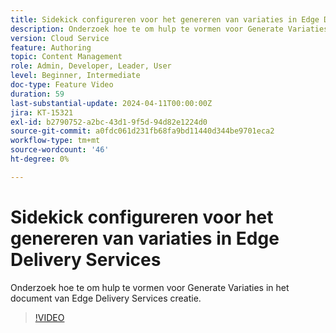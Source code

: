 ```yaml
---
title: Sidekick configureren voor het genereren van variaties in Edge Delivery Services
description: Onderzoek hoe te om hulp te vormen voor Generate Variaties in het document van Edge Delivery Services creatie.
version: Cloud Service
feature: Authoring
topic: Content Management
role: Admin, Developer, Leader, User
level: Beginner, Intermediate
doc-type: Feature Video
duration: 59
last-substantial-update: 2024-04-11T00:00:00Z
jira: KT-15321
exl-id: b2790752-a2bc-43d1-9f5d-94d82e1224d0
source-git-commit: a0fdc061d231fb68fa9bd11440d344be9701eca2
workflow-type: tm+mt
source-wordcount: '46'
ht-degree: 0%

---
```


# Sidekick configureren voor het genereren van variaties in Edge Delivery Services

Onderzoek hoe te om hulp te vormen voor Generate Variaties in het document van Edge Delivery Services creatie.

>[!VIDEO](https://video.tv.adobe.com/v/3428306/?learn=on)

